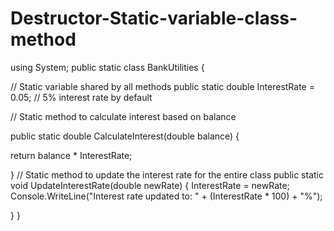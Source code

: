 # Destructor-Static-variable-class-method             
using System;
public static class BankUtilities {

// Static variable shared by all methods
public static double InterestRate = 0.05; // 5% interest rate by default

// Static method to calculate interest based on balance

public static double CalculateInterest(double balance) {

return balance * InterestRate;

}
// Static method to update the interest rate for the entire class
public static void UpdateInterestRate(double newRate) {
InterestRate = newRate;
Console.WriteLine("Interest rate updated to: " + (InterestRate * 100) + "%");

 }
}
